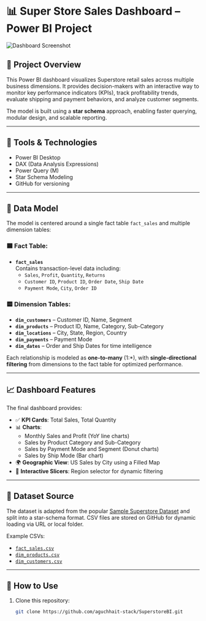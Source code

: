 # 📊 Super Store Sales Dashboard – Power BI Project

![Dashboard Screenshot](Screenshot%202025-07-20%20at%201.12.43%20AM.png)

## 📌 Project Overview

This Power BI dashboard visualizes Superstore retail sales across multiple business dimensions. It provides decision-makers with an interactive way to monitor key performance indicators (KPIs), track profitability trends, evaluate shipping and payment behaviors, and analyze customer segments.

The model is built using a **star schema** approach, enabling faster querying, modular design, and scalable reporting.

---

## 🔧 Tools & Technologies

- Power BI Desktop
- DAX (Data Analysis Expressions)
- Power Query (M)
- Star Schema Modeling
- GitHub for versioning

---

## 🧱 Data Model

The model is centered around a single fact table `fact_sales` and multiple dimension tables:

### 🟦 Fact Table:
- **`fact_sales`**  
  Contains transaction-level data including:
  - `Sales`, `Profit`, `Quantity`, `Returns`
  - `Customer ID`, `Product ID`, `Order Date`, `Ship Date`
  - `Payment Mode`, `City`, `Order ID`

### 🟨 Dimension Tables:
- **`dim_customers`** – Customer ID, Name, Segment
- **`dim_products`** – Product ID, Name, Category, Sub-Category
- **`dim_locations`** – City, State, Region, Country
- **`dim_payments`** – Payment Mode
- **`dim_dates`** – Order and Ship Dates for time intelligence

Each relationship is modeled as **one-to-many** (1:*), with **single-directional filtering** from dimensions to the fact table for optimized performance.

---

## 📈 Dashboard Features

The final dashboard provides:

- ✅ **KPI Cards**: Total Sales, Total Quantity
- 📊 **Charts**:
  - Monthly Sales and Profit (YoY line charts)
  - Sales by Product Category and Sub-Category
  - Sales by Payment Mode and Segment (Donut charts)
  - Sales by Ship Mode (Bar chart)
- 🌍 **Geographic View**: US Sales by City using a Filled Map
- 🎯 **Interactive Slicers**: Region selector for dynamic filtering

---

## 📂 Dataset Source

The dataset is adapted from the popular [Sample Superstore Dataset](https://community.tableau.com/s/question/0D54T00000CWeWRSA1/sample-superstore-sales-excelxls) and split into a star-schema format. CSV files are stored on GitHub for dynamic loading via URL or local folder.

Example CSVs:
- [`fact_sales.csv`](https://raw.githubusercontent.com/aguchhait-stack/SuperstoreBI/main/fact_sales.csv)
- [`dim_products.csv`](https://raw.githubusercontent.com/aguchhait-stack/SuperstoreBI/main/dim_products.csv)
- [`dim_customers.csv`](https://raw.githubusercontent.com/aguchhait-stack/SuperstoreBI/main/dim_customers.csv)

---

## 🚀 How to Use

1. Clone this repository:
   ```bash
   git clone https://github.com/aguchhait-stack/SuperstoreBI.git
